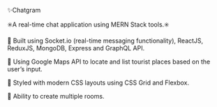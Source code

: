 <p>✨Chatgram  </p>
<p>✳️A real-time chat application using MERN Stack tools.✳️</p>
<p>📍 Built using Socket.io (real-time messaging functionality), ReactJS, ReduxJS, MongoDB, Express and GraphQL API.<P>
<p>📍 Using Google Maps API to locate and list tourist places based on the user’s input.</P>
<p>📍 Styled with modern CSS layouts using CSS Grid and Flexbox.</p>
<p>📍 Ability to create multiple rooms.</p>
